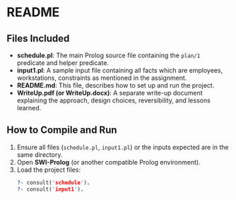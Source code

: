 # README

## Files Included
- **schedule.pl**: The main Prolog source file containing the `plan/1` predicate and helper predicate.
- **input1.pl**: A sample input file containing all facts which are employees, workstations, constraints as mentioned in the assignment.
- **README.md**: This file, describes how to set up and run the project.
- **WriteUp.pdf (or WriteUp.docx)**: A separate write-up document explaining the approach, design choices, reversibility, and lessons learned.

## How to Compile and Run
1. Ensure all files (`schedule.pl`, `input1.pl`) or the inputs expected are in the same directory.
2. Open **SWI-Prolog** (or another compatible Prolog environment).
3. Load the project files:
   ```prolog
   ?- consult('schedule').
   ?- consult('input1').
